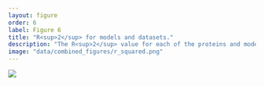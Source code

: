```yaml
---
layout: figure
order: 6
label: Figure 6
title: "R<sup>2</sup> for models and datasets."
description: "The R<sup>2</sup> value for each of the proteins and models tested in this study. The colors represent the model and data set that was used for fitting. The red and green plots include the combined distance-rsa model. In red, we construct optimized linear models with dN/dS values and distances to 75% of the sites; we still include all reference sites, but only 75% of the distances from that site. In green, we show the R<sup>2</sup> value for the 25% of data that was not used for optimization using the best site from the optimized set. In blue, we show the R<sup>2</sup> value of a model that only uses RSA as a predictor for dN/dS."
image: "data/combined_figures/r_squared.png"
---
```

<img src="{{ site.baseurl }}/data/combined_figures/r_squared.png">

